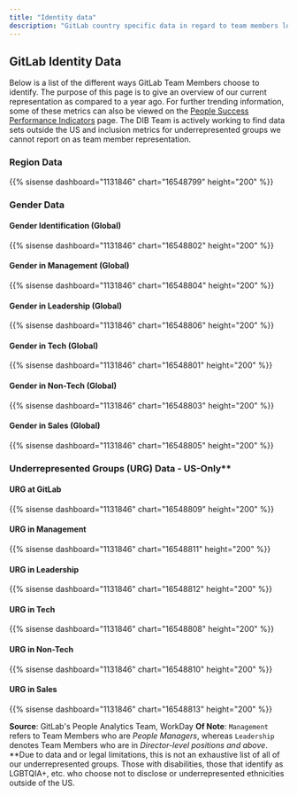 ```yaml
---
title: "Identity data"
description: "GitLab country specific data in regard to team members location, gender, ethnicity, race, age etc. View data here!"
---
```


## GitLab Identity Data

Below is a list of the different ways GitLab Team Members choose to identify. The purpose of this page is to give an overview of our current representation as compared to a year ago. For further trending information, some of these metrics can also be viewed on the [People Success Performance Indicators](/handbook/people-group/people-success-performance-indicators/) page. The DIB Team is actively working to find data sets outside the US and inclusion metrics for underrepresented groups we cannot report on as team member representation.

### Region Data

{{% sisense dashboard="1131846" chart="16548799" height="200" %}}

### Gender Data

#### Gender Identification (Global)

{{% sisense dashboard="1131846" chart="16548802" height="200" %}}

#### Gender in Management (Global)

{{% sisense dashboard="1131846" chart="16548804" height="200" %}}

#### Gender in Leadership (Global)

{{% sisense dashboard="1131846" chart="16548806" height="200" %}}

#### Gender in Tech (Global)

{{% sisense dashboard="1131846" chart="16548801" height="200" %}}

#### Gender in Non-Tech (Global)

{{% sisense dashboard="1131846" chart="16548803" height="200" %}}

#### Gender in Sales (Global)

{{% sisense dashboard="1131846" chart="16548805" height="200" %}}

### Underrepresented Groups (URG) Data - US-Only**

#### URG at GitLab

{{% sisense dashboard="1131846" chart="16548809" height="200" %}}

#### URG in Management

{{% sisense dashboard="1131846" chart="16548811" height="200" %}}

#### URG in Leadership

{{% sisense dashboard="1131846" chart="16548812" height="200" %}}

#### URG in Tech

{{% sisense dashboard="1131846" chart="16548808" height="200" %}}

#### URG in Non-Tech

{{% sisense dashboard="1131846" chart="16548810" height="200" %}}

#### URG in Sales

{{% sisense dashboard="1131846" chart="16548813" height="200" %}}

**Source**: GitLab's People Analytics Team, WorkDay
**Of Note**: `Management` refers to Team Members who are *People Managers*, whereas `Leadership` denotes Team Members who are in *Director-level positions and above*.
**Due to data and or legal limitations, this is not an exhaustive list of all of our underrepresented groups.  Those with disabilities, those that identify as LGBTQIA+, etc. who choose not to disclose or underrepresented ethnicities outside of the US.
